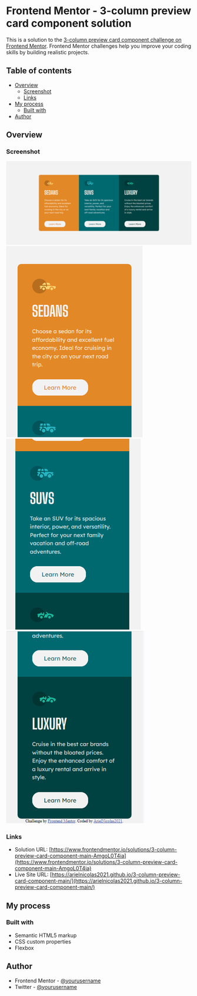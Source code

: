 # Frontend Mentor - 3-column preview card component solution

This is a solution to the [3-column preview card component challenge on Frontend Mentor](https://www.frontendmentor.io/challenges/3column-preview-card-component-pH92eAR2-). Frontend Mentor challenges help you improve your coding skills by building realistic projects. 

## Table of contents

- [Overview](#overview)
  - [Screenshot](#screenshot)
  - [Links](#links)
- [My process](#my-process)
  - [Built with](#built-with)
- [Author](#author)

## Overview

### Screenshot

![](./design/Desktop.png)
![](./design/Mobile-1.png)
![](./design/Mobile-2.png)
![](./design/Mobile-3.png)

### Links

- Solution URL: [https://www.frontendmentor.io/solutions/3-column-preview-card-component-main-AmgoL0T4ia](https://www.frontendmentor.io/solutions/3-column-preview-card-component-main-AmgoL0T4ia)
- Live Site URL: [https://arielnicolas2021.github.io/3-column-preview-card-component-main/](https://arielnicolas2021.github.io/3-column-preview-card-component-main/)

## My process

### Built with

- Semantic HTML5 markup
- CSS custom properties
- Flexbox

## Author

- Frontend Mentor - [@yourusername](https://www.frontendmentor.io/profile/ArielNicolas2021)
- Twitter - [@yourusername](https://www.twitter.com/ArielNicolas2021)